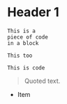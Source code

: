 # Header 1

~~~~
This is a
piece of code
in a block
~~~~
```
This too
```

`This is code`

> Quoted text.

* Item
